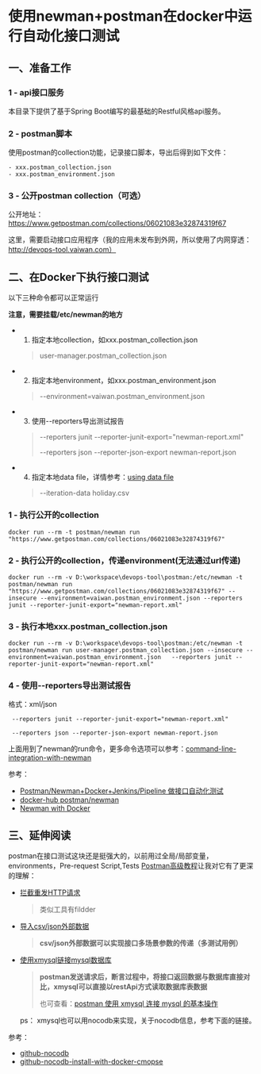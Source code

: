 # 使用newman+postman在docker中运行自动化接口测试
## 一、准备工作
### 1 - api接口服务

本目录下提供了基于Spring Boot编写的最基础的Restful风格api服务。

### 2 - postman脚本

使用postman的collection功能，记录接口脚本，导出后得到如下文件：
    
    - xxx.postman_collection.json
    - xxx.postman_environment.json

### 3 - 公开postman collection（可选）
公开地址：https://www.getpostman.com/collections/06021083e32874319f67

这里，需要启动接口应用程序（我的应用未发布到外网，所以使用了内网穿透：http://devops-tool.vaiwan.com）
    
## 二、在Docker下执行接口测试
 
以下三种命令都可以正常运行

**注意，需要挂载/etc/newman的地方**
* 1. 指定本地collection，如xxx.postman_collection.json
    > user-manager.postman_collection.json

* 2. 指定本地environment，如xxx.postman_environment.json
    > --environment=vaiwan.postman_environment.json
* 3. 使用--reporters导出测试报告
    > --reporters junit --reporter-junit-export="newman-report.xml"
    >
    > --reporters json --reporter-json-export newman-report.json
* 4. 指定本地data file，详情参考：[using data file](/external/README.md)
    > --iteration-data holiday.csv 
### 1 - 执行公开的collection
```shell
docker run --rm -t postman/newman run "https://www.getpostman.com/collections/06021083e32874319f67"
```
### 2 - 执行公开的collection，传递environment(无法通过url传递)
```shell
docker run --rm -v D:\workspace\devops-tool\postman:/etc/newman -t postman/newman run "https://www.getpostman.com/collections/06021083e32874319f67" --insecure --environment=vaiwan.postman_environment.json --reporters junit --reporter-junit-export="newman-report.xml"
```

### 3 - 执行本地xxx.postman_collection.json
```shell
docker run --rm -v D:\workspace\devops-tool\postman:/etc/newman -t postman/newman run user-manager.postman_collection.json --insecure --environment=vaiwan.postman_environment.json   --reporters junit --reporter-junit-export="newman-report.xml"
```

### 4 - 使用--reporters导出测试报告
格式：xml/json
```
 --reporters junit --reporter-junit-export="newman-report.xml"

 --reporters json --reporter-json-export newman-report.json
```

上面用到了newman的run命令，更多命令选项可以参考：[command-line-integration-with-newman](https://learning.postman.com/docs/running-collections/using-newman-cli/command-line-integration-with-newman/)

参考：
* [Postman/Newman+Docker+Jenkins/Pipeline 做接口自动化测试](https://blog.csdn.net/galen2016/article/details/106839394)
* [docker-hub postman/newman](https://hub.docker.com/r/postman/newman)
* [Newman with Docker](https://learning.postman.com/docs/running-collections/using-newman-cli/newman-with-docker/)

## 三、延伸阅读
postman在接口测试这块还是挺强大的，以前用过全局/局部变量，environments，Pre-request Script,Tests
[Postman高级教程][Postman-Tutorial]让我对它有了更深的理解：

- [拦截重发HTTP请求](https://blog.csdn.net/Al_assad/article/details/81370171)
    > 类似工具有fildder

- [导入csv/json外部数据](https://blog.csdn.net/Al_assad/article/details/81370183)

    > **csv/json外部数据可以实现接口多场景参数的传递（多测试用例）**

- [使用xmysql链接mysql数据库](https://blog.csdn.net/Al_assad/article/details/81370196)
   
    > **postman发送请求后，断言过程中，将接口返回数据与数据库直接对比，xmysql可以直接以restApi方式读取数据库表数据**
    > 
    > 也可查看：[postman 使用 xmysql 连接 mysql 的基本操作](https://blog.csdn.net/adorable_/article/details/111703638)

    ps：
        xmysql也可以用nocodb来实现，关于nocodb信息，参考下面的链接。

[Postman-Tutorial]: https://blog.csdn.net/al_assad/category_7902146.html

参考：
* [github-nocodb](https://github.com/nocodb/nocodb)
* [github-nocodb-install-with-docker-cmopse](https://github.com/nocodb/nocodb/blob/master/docker-compose/mysql/docker-compose.yml)